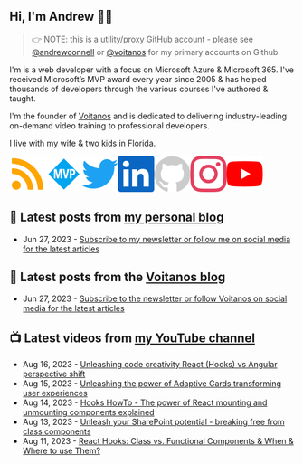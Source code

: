 ## Hi, I'm Andrew 👋🏼

> 👉 NOTE: this is a utility/proxy GitHub account - please see [@andrewconnell](/andrewconnell) or [@voitanos](/voitanos) for my primary accounts on Github

I'm is a web developer with a focus on Microsoft Azure & Microsoft 365. I've received Microsoft’s MVP award every year since 2005 & has helped thousands of developers through the various courses I've authored & taught.

I'm the founder of [Voitanos](https://www.voitanos.io) and is dedicated to delivering industry-leading on-demand video training to professional developers.

I live with my wife & two kids in Florida.

[![](./images/rss.svg)](https://www.andrewconnell.com)[![](./images/mvp.svg)](https://mvp.microsoft.com/en-us/PublicProfile/21083?fullName=Andrew%20Connell)[![](./images/twitter.svg)](https://www.twitter.com/andrewconnell)[![](./images/linkedin.svg)](https://www.linkedin.com/in/andrewconnell)[![](./images/github.svg)](https://www.github.com/andrewconnell)[![](./images/instagram.svg)](https://www.instagram.com/andrewconnell1)[![](./images/youtube.svg)](https://www.youtube.com/voitanosio)

## 📘 Latest posts from [my personal blog](https://www.andrewconnell.com)
<!-- MYBLOG-POST-LIST:START -->
- Jun 27, 2023 - [Subscribe to my newsletter or follow me on social media for the latest articles](https://www.andrewconnell.com/newsletter)<!-- MYBLOG-POST-LIST:END -->

## 📙 Latest posts from the [Voitanos blog](https://www.voitanos.io/blog)
<!-- VOITANOSBLOG-POST-LIST:START -->
- Jun 27, 2023 - [Subscribe to the newsletter or follow Voitanos on social media for the latest articles](https://www.voitanos.io/newsletter)<!-- VOITANOSBLOG-POST-LIST:END -->

## 📺 Latest videos from [my YouTube channel](https://www.youtube.com/voitanosio)
<!-- VOITANOSYOUTUBE-POST-LIST:START -->
- Aug 16, 2023 - [Unleashing code creativity React &lpar;Hooks&rpar; vs Angular perspective shift](https://www.youtube.com/watch?v=2M-A7wQf6BY)
- Aug 15, 2023 - [Unleashing the power of Adaptive Cards transforming user experiences](https://www.youtube.com/watch?v=THVTcI8W4Lw)
- Aug 14, 2023 - [Hooks HowTo - The power of React mounting and unmounting components explained](https://www.youtube.com/watch?v=FRINo0wxmlU)
- Aug 13, 2023 - [Unleash your SharePoint potential - breaking free from class components](https://www.youtube.com/watch?v=e7clRkNUKBk)
- Aug 11, 2023 - [React Hooks: Class vs. Functional Components &amp; When &amp; Where to use Them?](https://www.youtube.com/watch?v=AUUpzzYuB4k)<!-- VOITANOSYOUTUBE-POST-LIST:END -->
